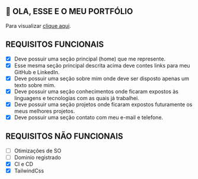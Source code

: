 
## 👋 OLA, ESSE E O MEU PORTFÓLIO

Para visualizar [clique aqui](https://portfolio-igor-magno.vercel.app/).

## REQUISITOS FUNCIONAIS

- [x] Deve possuir uma seção principal (home) que me represente.
- [x] Esse mesma seção principal descrita acima deve contes links para meu GitHub e LinkedIn.
- [x] Deve possuir uma seção sobre mim onde deve ser disposto apenas um texto sobre mim.
- [x] Deve possuir uma seção conhecimentos onde ficaram expostos às linguagens e tecnologias com as quais já trabalhei.
- [x] Deve possuir uma seção projetos onde ficaram expostos futuramente os meus melhores projetos.
- [x] Deve possuir uma seção contato com meu e-mail e telefone.

## REQUISITOS NÃO FUNCIONAIS

- [ ] Otimizações de SO
- [ ] Dominio registrado
- [x] CI e CD
- [x] TailwindCss